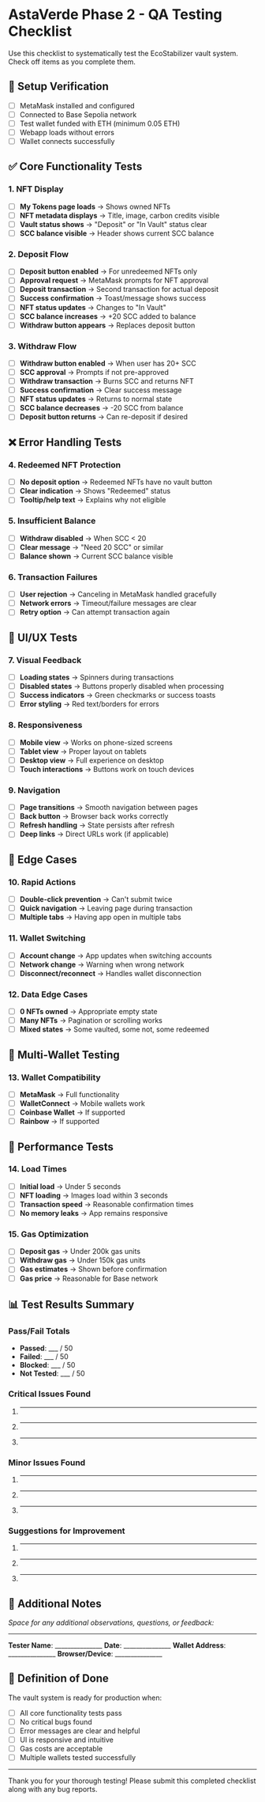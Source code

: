# AstaVerde Phase 2 - QA Testing Checklist

Use this checklist to systematically test the EcoStabilizer vault system. Check off items as you complete them.

## 🔧 Setup Verification

- [ ] MetaMask installed and configured
- [ ] Connected to Base Sepolia network
- [ ] Test wallet funded with ETH (minimum 0.05 ETH)
- [ ] Webapp loads without errors
- [ ] Wallet connects successfully

## ✅ Core Functionality Tests

### 1. NFT Display
- [ ] **My Tokens page loads** → Shows owned NFTs
- [ ] **NFT metadata displays** → Title, image, carbon credits visible
- [ ] **Vault status shows** → "Deposit" or "In Vault" status clear
- [ ] **SCC balance visible** → Header shows current SCC balance

### 2. Deposit Flow
- [ ] **Deposit button enabled** → For unredeemed NFTs only
- [ ] **Approval request** → MetaMask prompts for NFT approval
- [ ] **Deposit transaction** → Second transaction for actual deposit
- [ ] **Success confirmation** → Toast/message shows success
- [ ] **NFT status updates** → Changes to "In Vault"
- [ ] **SCC balance increases** → +20 SCC added to balance
- [ ] **Withdraw button appears** → Replaces deposit button

### 3. Withdraw Flow
- [ ] **Withdraw button enabled** → When user has 20+ SCC
- [ ] **SCC approval** → Prompts if not pre-approved
- [ ] **Withdraw transaction** → Burns SCC and returns NFT
- [ ] **Success confirmation** → Clear success message
- [ ] **NFT status updates** → Returns to normal state
- [ ] **SCC balance decreases** → -20 SCC from balance
- [ ] **Deposit button returns** → Can re-deposit if desired

## ❌ Error Handling Tests

### 4. Redeemed NFT Protection
- [ ] **No deposit option** → Redeemed NFTs have no vault button
- [ ] **Clear indication** → Shows "Redeemed" status
- [ ] **Tooltip/help text** → Explains why not eligible

### 5. Insufficient Balance
- [ ] **Withdraw disabled** → When SCC < 20
- [ ] **Clear message** → "Need 20 SCC" or similar
- [ ] **Balance shown** → Current SCC balance visible

### 6. Transaction Failures
- [ ] **User rejection** → Canceling in MetaMask handled gracefully
- [ ] **Network errors** → Timeout/failure messages are clear
- [ ] **Retry option** → Can attempt transaction again

## 🎨 UI/UX Tests

### 7. Visual Feedback
- [ ] **Loading states** → Spinners during transactions
- [ ] **Disabled states** → Buttons properly disabled when processing
- [ ] **Success indicators** → Green checkmarks or success toasts
- [ ] **Error styling** → Red text/borders for errors

### 8. Responsiveness
- [ ] **Mobile view** → Works on phone-sized screens
- [ ] **Tablet view** → Proper layout on tablets
- [ ] **Desktop view** → Full experience on desktop
- [ ] **Touch interactions** → Buttons work on touch devices

### 9. Navigation
- [ ] **Page transitions** → Smooth navigation between pages
- [ ] **Back button** → Browser back works correctly
- [ ] **Refresh handling** → State persists after refresh
- [ ] **Deep links** → Direct URLs work (if applicable)

## 🔄 Edge Cases

### 10. Rapid Actions
- [ ] **Double-click prevention** → Can't submit twice
- [ ] **Quick navigation** → Leaving page during transaction
- [ ] **Multiple tabs** → Having app open in multiple tabs

### 11. Wallet Switching
- [ ] **Account change** → App updates when switching accounts
- [ ] **Network change** → Warning when wrong network
- [ ] **Disconnect/reconnect** → Handles wallet disconnection

### 12. Data Edge Cases
- [ ] **0 NFTs owned** → Appropriate empty state
- [ ] **Many NFTs** → Pagination or scrolling works
- [ ] **Mixed states** → Some vaulted, some not, some redeemed

## 📱 Multi-Wallet Testing

### 13. Wallet Compatibility
- [ ] **MetaMask** → Full functionality
- [ ] **WalletConnect** → Mobile wallets work
- [ ] **Coinbase Wallet** → If supported
- [ ] **Rainbow** → If supported

## 🚀 Performance Tests

### 14. Load Times
- [ ] **Initial load** → Under 5 seconds
- [ ] **NFT loading** → Images load within 3 seconds
- [ ] **Transaction speed** → Reasonable confirmation times
- [ ] **No memory leaks** → App remains responsive

### 15. Gas Optimization
- [ ] **Deposit gas** → Under 200k gas units
- [ ] **Withdraw gas** → Under 150k gas units
- [ ] **Gas estimates** → Shown before confirmation
- [ ] **Gas price** → Reasonable for Base network

## 📊 Test Results Summary

### Pass/Fail Totals
- **Passed**: ___ / 50
- **Failed**: ___ / 50
- **Blocked**: ___ / 50
- **Not Tested**: ___ / 50

### Critical Issues Found
1. ________________________________
2. ________________________________
3. ________________________________

### Minor Issues Found
1. ________________________________
2. ________________________________
3. ________________________________

### Suggestions for Improvement
1. ________________________________
2. ________________________________
3. ________________________________

## 📝 Additional Notes

_Space for any additional observations, questions, or feedback:_

---

**Tester Name**: _______________
**Date**: _______________
**Wallet Address**: _______________
**Browser/Device**: _______________

## 🎯 Definition of Done

The vault system is ready for production when:
- [ ] All core functionality tests pass
- [ ] No critical bugs found
- [ ] Error messages are clear and helpful
- [ ] UI is responsive and intuitive
- [ ] Gas costs are acceptable
- [ ] Multiple wallets tested successfully

---

Thank you for your thorough testing! Please submit this completed checklist along with any bug reports.
